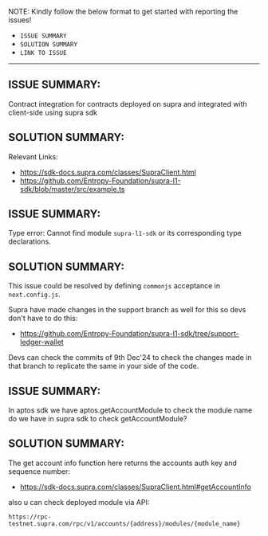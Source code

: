 NOTE: Kindly follow the below format to get started with reporting the issues!
- `ISSUE SUMMARY`
- `SOLUTION SUMMARY`
- `LINK TO ISSUE`
--------------------------------------

## ISSUE SUMMARY: 
Contract integration for contracts deployed on supra and integrated with client-side using supra sdk

## SOLUTION SUMMARY: 
Relevant Links:
- https://sdk-docs.supra.com/classes/SupraClient.html
- https://github.com/Entropy-Foundation/supra-l1-sdk/blob/master/src/example.ts

## ISSUE SUMMARY: 
Type error: Cannot find module `supra-l1-sdk` or its corresponding type declarations.

## SOLUTION SUMMARY: 
This issue could be resolved by defining `commonjs` acceptance in `next.config.js`.

Supra have made changes in the support branch as well for this so devs don't have to do this: 
- https://github.com/Entropy-Foundation/supra-l1-sdk/tree/support-ledger-wallet

Devs can check the commits of 9th Dec'24 to check the changes made in that branch to replicate the same in your side of the code.

## ISSUE SUMMARY: 
In aptos sdk we have aptos.getAccountModule to check the module name do we have in supra sdk to check getAccountModule?

## SOLUTION SUMMARY:
The get account info function here returns the accounts auth key and sequence number:
- https://sdk-docs.supra.com/classes/SupraClient.html#getAccountInfo

also u can check deployed module via API:

```
https://rpc-testnet.supra.com/rpc/v1/accounts/{address}/modules/{module_name}
```
